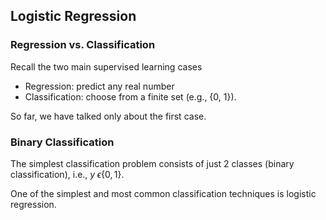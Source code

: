 ## Logistic Regression

### Regression vs. Classification

Recall the two main supervised learning cases

* Regression: predict any real number
* Classification: choose from a finite set (e.g., {0, 1}).

So far, we have talked only about the first case.

### Binary Classification

The simplest classification problem consists of just 2 classes (binary classification), i.e., $y \; \epsilon \{ 0, 1\}$. 

One of the simplest and most common classification techniques is logistic regression.
